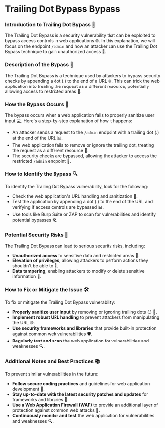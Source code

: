 # Trailing Dot Bypass Bypass

### Introduction to Trailing Dot Bypass 🚨
The Trailing Dot Bypass is a security vulnerability that can be exploited to bypass access controls in web applications 🌐. In this explanation, we will focus on the endpoint `/admin` and how an attacker can use the Trailing Dot Bypass technique to gain unauthorized access 🤖.

### Description of the Bypass 📝
The Trailing Dot Bypass is a technique used by attackers to bypass security checks by appending a dot (.) to the end of a URL 🌐. This can trick the web application into treating the request as a different resource, potentially allowing access to restricted areas 🚪.

### How the Bypass Occurs 🤔
The bypass occurs when a web application fails to properly sanitize user input 💻. Here's a step-by-step explanation of how it happens:
* An attacker sends a request to the `/admin` endpoint with a trailing dot (.) at the end of the URL 📊.
* The web application fails to remove or ignore the trailing dot, treating the request as a different resource 📁.
* The security checks are bypassed, allowing the attacker to access the restricted `/admin` endpoint 🚨.

### How to Identify the Bypass 🔍
To identify the Trailing Dot Bypass vulnerability, look for the following:
* Check the web application's URL handling and sanitization 📝.
* Test the application by appending a dot (.) to the end of the URL and verifying if access controls are bypassed 📊.
* Use tools like Burp Suite or ZAP to scan for vulnerabilities and identify potential bypasses 🛠️.

### Potential Security Risks 🚨
The Trailing Dot Bypass can lead to serious security risks, including:
* **Unauthorized access** to sensitive data and restricted areas 🤫.
* **Elevation of privileges**, allowing attackers to perform actions they shouldn't be able to 🚀.
* **Data tampering**, enabling attackers to modify or delete sensitive information 📝.

### How to Fix or Mitigate the Issue 🛠️
To fix or mitigate the Trailing Dot Bypass vulnerability:
* **Properly sanitize user input** by removing or ignoring trailing dots (.) 📝.
* **Implement robust URL handling** to prevent attackers from manipulating the URL 🌐.
* **Use security frameworks and libraries** that provide built-in protection against common web vulnerabilities 🛡️.
* **Regularly test and scan** the web application for vulnerabilities and weaknesses 🔍.

### Additional Notes and Best Practices 📚
To prevent similar vulnerabilities in the future:
* **Follow secure coding practices** and guidelines for web application development 📝.
* **Stay up-to-date with the latest security patches and updates** for frameworks and libraries 📆.
* **Use a Web Application Firewall (WAF)** to provide an additional layer of protection against common web attacks 🚫.
* **Continuously monitor and test** the web application for vulnerabilities and weaknesses 🔍.